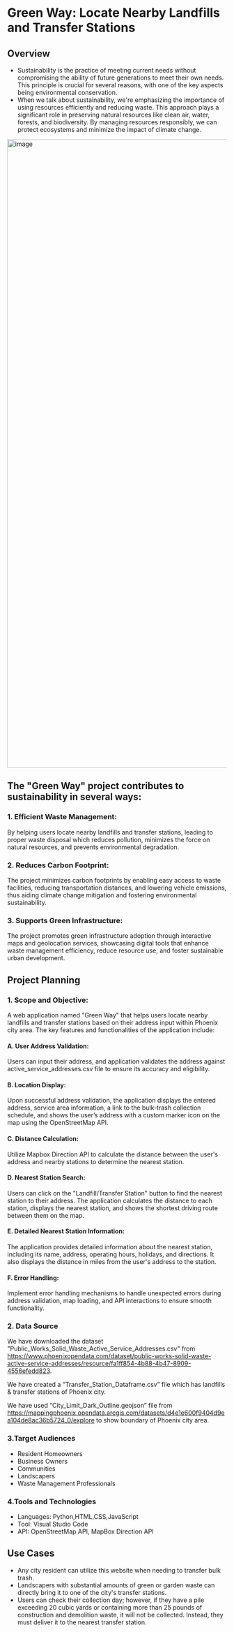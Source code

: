 # **Green Way: Locate Nearby Landfills and Transfer Stations**

## **Overview**

- Sustainability is the practice of meeting current needs without compromising the ability of future generations to meet their own needs. This principle is crucial for several reasons, with one of the key aspects being environmental conservation.
- When we talk about sustainability, we're emphasizing the importance of using resources efficiently and reducing waste. This approach plays a significant role in preserving natural resources like clean air, water, forests, and biodiversity. By managing resources responsibly, we can protect ecosystems and minimize the impact of climate change.

<img width="1440" alt="image" src="https://github.com/mjotangi/GreenWay-Locate-Nearby-Landfills-Transfer-Stations/assets/146262756/5daec52f-571e-4a71-b676-387fc39d18f6">


## **The "Green Way" project contributes to sustainability in several ways:**

### **1. Efficient Waste Management:**

By helping users locate nearby landfills and transfer stations, leading to proper waste disposal which reduces pollution, minimizes the force on natural resources, and prevents environmental degradation.
### **2. Reduces Carbon Footprint:**

The project minimizes carbon footprints by enabling easy access to waste facilities, reducing transportation distances, and lowering vehicle emissions, thus aiding climate change mitigation and fostering environmental sustainability.
### **3. Supports Green Infrastructure:**

The project promotes green infrastructure adoption through interactive maps and geolocation services, showcasing digital tools that enhance waste management efficiency, reduce resource use, and foster sustainable urban development.


## **Project Planning**

### **1. Scope and Objective:**

A web application named "Green Way" that helps users locate nearby landfills and transfer stations based on their address input within Phoenix city area. The key features and functionalities of the application include:

#### **A. User Address Validation:** 	
Users can input their address, and application validates the address against active_service_addresses.csv file to ensure its accuracy and eligibility.
#### **B. Location Display:**
Upon successful address validation, the application displays the entered address, service area information, a link to the bulk-trash collection schedule, and shows the user’s address with a custom marker icon on the map using the OpenStreetMap API.
#### **C. Distance Calculation:**
Utilize Mapbox Direction API to calculate the distance between the user's address and nearby stations to determine the nearest station.
#### **D. Nearest Station Search:**
Users can click on the "Landfill/Transfer Station" button to find the nearest station to their address. The application calculates the distance to each station, displays the nearest station, and shows the shortest driving route between them on the map.
#### **E. Detailed Nearest Station Information:**
The application provides detailed information about the nearest station, including its name, address, operating hours, holidays, and directions. It also displays the distance in miles from the user's address to the station.
#### **F. Error Handling:**
Implement error handling mechanisms to handle unexpected errors during address validation, map loading, and API interactions to ensure smooth functionality.

### **2. Data Source**

We have downloaded the dataset "Public_Works_Solid_Waste_Active_Service_Addresses.csv" from https://www.phoenixopendata.com/dataset/public-works-solid-waste-active-service-addresses/resource/fa1ff854-4b88-4b47-8909-4556efedd823.

We have created a “Transfer_Station_Dataframe.csv” file which has landfills & transfer stations of Phoenix city.

We have used “City_Limit_Dark_Outline.geojson” file from https://mappingphoenix.opendata.arcgis.com/datasets/d4e1e600f9404d9ea104de8ac36b5724_0/explore to show boundary of Phoenix city area.

### **3.Target Audiences**

- Resident Homeowners
- Business Owners
- Communities
- Landscapers
- Waste Management Professionals

### **4.Tools and Technologies**

- Languages: Python,HTML,CSS,JavaScript
- Tool: Visual Studio Code
- API: OpenStreetMap API, MapBox Direction API

## **Use Cases**

- Any city resident can utilize this website when needing to transfer bulk trash.
- Landscapers with substantial amounts of green or garden waste can directly bring it to one of the city's transfer stations.
- Users can check their collection day; however, if they have a pile exceeding 20 cubic yards or containing more than 25 pounds of construction and demolition waste, it will not be collected. Instead, they must deliver it to the nearest transfer station.






